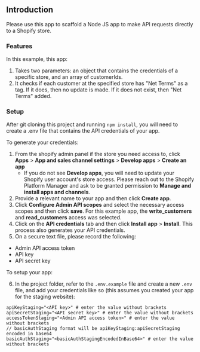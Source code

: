 ## Introduction

Please use this app to scaffold a Node JS app to make API requests directly to a Shopify store.  

### Features

In this example, this app:

1. Takes two parameters: an object that contains the credentials of a specific store, and an array of customerIds.
2. It checks if each customer at the specified store has "Net Terms" as a tag.  If it does, then no update is made.  If it does not exist, then "Net Terms" added.  

### Setup

After git cloning this project and running `npm install`, you will need to create a .env file that contains the API credentials of your app.  

To generate your credentials:

1. From the shopify admin panel if the store you need access to, click **Apps** > **App and sales channel settings** > **Develop apps** > **Create an app**
    - If you do not see **Develop apps**, you will need to update your Shopify user account's store access.  Please reach out to the Shopify Platform Manager and ask to be granted permission to **Manage and install apps and channels**.
2. Provide a relevant name to your app and then click **Create app**.
3. Click **Configure Admin API scopes** and select the necessary access scopes and then click **save**.  For this example app, the **write_customers** and **read_customers** access was selected.
4. Click on the **API credentials** tab and then click **Install app** > **Install**.  This process also generates your API credentials.  
5. On a secure text file, please record the following:
-  Admin API access token
-  API key
-  API secret key

To setup your app: 

6. In the project folder, refer to the `.env.example` file and create a new `.env` file, and add your credentials like so (this assumes you created your app for the staging website):

```
apiKeyStaging="<API key>" # enter the value without brackets
apiSecretStaging="<API secret key>" # enter the value without brackets
accessTokenStaging="<Admin API access token>" # enter the value without brackets
// basicAuthStaging format will be apiKeyStaging:apiSecretStaging encoded in base64
basicAuthStaging="<basicAuthStagingEncodedInBase64>" # enter the value without brackets
```
